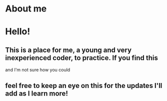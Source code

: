 # About me
<h1>Hello!</h1>
<h2>This is a place for me, a young and very inexperienced coder, to practice. If you find this</h2> <p>and I'm not sure how you could</p> <h2>feel free to keep an eye on this for the updates I'll add as I learn more!</h2>

